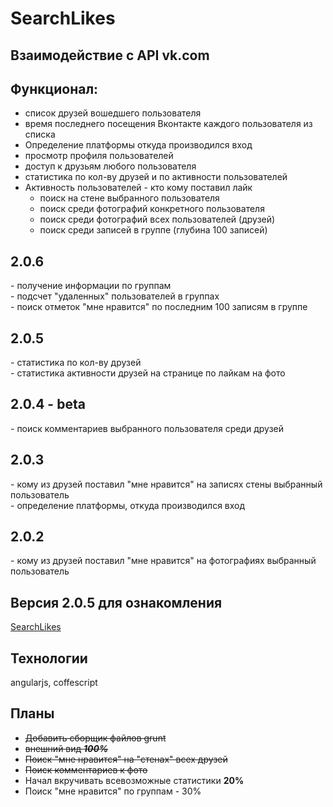 # SearchLikes
## Взаимодействие с API vk.com

<h2>Функционал:</h2>
<ul>
<li>список друзей вошедшего пользователя</li>
<li>время последнего посещения Вконтакте каждого пользователя из списка</li>
<li>Определение платформы откуда производился вход</li>
<li>просмотр профиля пользователей</li>
<li>доступ к друзьям любого пользователя</li>
<li>статистика по кол-ву друзей и по активности пользователей</li>
<li>Активность пользователей - кто кому поставил лайк<ul>
  <li>поиск на стене выбранного пользователя</li>
  <li>поиск среди фотографий конкретного пользователя</li>
  <li>поиск среди фотографий всех пользователей (друзей)</li>
  <li>поиск среди записей в группе (глубина 100 записей)</li>
</ul></li>
</ul>
<h2>2.0.6</h2>
<span> - получение информации по группам</span><br>
<span> - подсчет "удаленных" пользователей в группах</span><br>
<span> - поиск отметок "мне нравится" по последним 100 записям в группе</span><br>

<h2>2.0.5</h2>
<span> - статистика по кол-ву друзей </span><br>
<span> - статистика активности друзей на странице по лайкам на фото</span><br>

<h2>2.0.4 - beta</h2>
<span> - поиск комментариев выбранного пользователя среди друзей</span><br>

<h2>2.0.3</h2>
<span> - кому из друзей поставил "мне нравится" на записях стены выбранный пользователь</span><br>
<span> - определение платформы, откуда производился вход</span>
<h2>2.0.2</h2>
<span> - кому из друзей поставил "мне нравится" на фотографиях выбранный пользователь</span>

<h2>Версия 2.0.5 для ознакомления</h2>
<span><a href="http://searchlikes.ru/">SearchLikes</a></span>

<h2>Технологии</h2>
<span>angularjs, coffescript</span>

<h2>Планы</h2>
<ul>
  <li><strike>Добавить сборщик файлов grunt</strike></li>
  <li><strike>внешний вид <b><i>100%</i></b></strike></li>
  <li><strike>Поиск "мне нравится" на "стенах" всех друзей</strike></li>
  <li><strike>Поиск комментариев к фото</strike></li>
  <li>Начал вкручивать всевозможные статистики <b>20%</b></li>
  <li>Поиск "мне нравится" по группам - 30%</li>
</ul>
